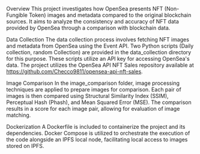 Overview
This project investigates how OpenSea presents NFT (Non-Fungible Token) images and metadata compared to the original blockchain sources. It aims to analyze the consistency and accuracy of NFT data provided by OpenSea through a comparison with blockchain data.

Data Collection
The data collection process involves fetching NFT images and metadata from OpenSea using the Event API. Two Python scripts (Daily collection, random Collection) are provided in the data_collection directory for this purpose. These scripts utilize an API key for accessing OpenSea's data.
The project utilizes the OpenSea API NFT Sales repository available at https://github.com/Checco9811/opensea-api-nft-sales. 

Image Comparison
In the image_comparison folder, image processing techniques are applied to prepare images for comparison. Each pair of images is then compared using Structural Similarity Index (SSIM), Perceptual Hash (Phash), and Mean Squared Error (MSE). The comparison results in a score for each image pair, allowing for evaluation of image matching.

Dockerization
A Dockerfile is included to containerize the project and its dependencies. Docker Compose is utilized to orchestrate the execution of the code alongside an IPFS local node, facilitating local access to images stored on IPFS.
